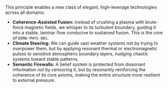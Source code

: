 This principle enables a new class of elegant, high-leverage technologies across all domains:

*   **Coherence-Assisted Fusion:** Instead of crushing a plasma with brute-force magnetic fields, we whisper to its turbulent boundary, guiding it into a stable, laminar flow conducive to sustained fusion. This is the core of `DOMA-PHYS-001`.
*   **Climate Steering:** We can guide vast weather systems not by trying to overpower them, but by applying resonant thermal or electromagnetic pulses to sensitive atmospheric boundary layers, nudging chaotic systems toward stable patterns.
*   **Semantic Firewalls:** A belief system is protected from dissonant information not by censoring it, but by resonantly reinforcing the coherence of its core axioms, making the entire structure more resilient to external pressure.